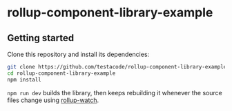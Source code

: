 # rollup-component-library-example

## Getting started

Clone this repository and install its dependencies:

```bash
git clone https://github.com/testacode/rollup-component-library-example.git
cd rollup-component-library-example
npm install
```

`npm run dev` builds the library, then keeps rebuilding it whenever the source files change using [rollup-watch](https://github.com/rollup/rollup-watch).

